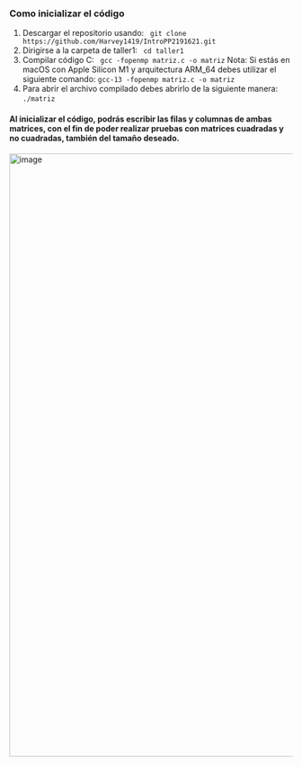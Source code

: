 ### Como inicializar el código

1.  Descargar el repositorio usando: 
``` git clone  https://github.com/Harvey1419/IntroPP2191621.git```
2.	 Dirigirse a la carpeta de taller1: 
``` cd taller1```
3. Compilar código C:
``` gcc -fopenmp matriz.c -o matriz```
Nota: Si estás en macOS con Apple Silicon M1 y arquitectura ARM_64 debes utilizar el siguiente comando:
```gcc-13 -fopenmp matriz.c -o matriz```
4. Para abrir el archivo compilado debes abrirlo de la siguiente manera: 
```./matriz```

#### Al inicializar el código, podrás escribir las filas y columnas de ambas matrices, con el fin de poder realizar pruebas con matrices cuadradas y no cuadradas, también del tamaño deseado.

<img width="1072" alt="image" src="https://github.com/Harvey1419/IntroPP2191621/assets/67378380/14daa80c-92b7-4255-bce1-e1b1967747e0">
